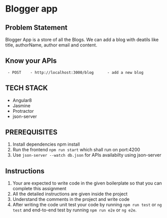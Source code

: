 # Blogger app

## Problem Statement

Blogger App is a store of all the Blogs. We can add a blog with deatils like title, authorName, author email and content.

## Know your APIs
     
     - POST    - http://localhost:3000/blog      - add a new blog

## TECH STACK

- Angular8
- Jasmine
- Protractor
- json-server

## PREREQUISITES

  1. Install dependencies npm install
  2. Run the frontend `npm run start` which shall run on port:4200  
  3. Use `json-server --watch db.json` for APIs availabilty using json-server


## Instructions

1. Your are expected to write code in the given boilerplate so that you can complete this assignment
2. All the detailed instructions are given inside the project
3. Understand the comments in the project and write code
4. After writing the code unit test your code by running `npm run test` or `ng test` and end-to-end test by running `npm run e2e` or `ng e2e`.
